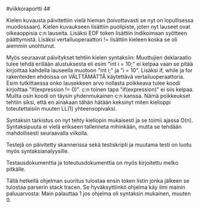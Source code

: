 #viikkoraportti 4#

Kielen kuvausta päivitettiin vielä hieman (toivottavasti se nyt on lopullisessa muodossaan). Kielen kuvaukseen lisättiin puolipiste, joten nyt lauseet ovat
oikeaoppisia c:n lauseita. Lisäksi EOF token lisättiin indikoimaan syötteen päättymistä. Lisäksi vertailuoperaattori != lisättiin kieleen koska se oli aiemmin unohtunut.

Myös seuraavat päivitykset tehtiin kielen syntaksiin: Muuttujien deklaraatio tulee tehdä erillään alustuksesta eli esim "int i = 10;" ei kelpaa vaan se pitää kirjoittaa
kahdella lauseella muotoon "int i;" ja "i = 10". Lisäksi if, while ja for rakenteiden ehdoissa on VÄLTTÄMÄTTÄ käytettävä vertailuoperaattoria. Esim tutkittaessa onko
lausekkeen arvo nollasta poikkeava tulee koodi kirjoittaa "if(expression != 0)". c:n toinen tapa "if(expression)" ei siis kelpaa. Muilta osin koodi on täysin yhdenmukainen
c:n kanssa. Nämä poikkeukset tehtiin siksi, että en ainakaan tähän hätään keksinyt miten kielioppi toteutettaisiin muuten LL(1) yhteensopivaksi. 

Syntaksin tarkistus on nyt tehty kieliopin mukaisesti ja se toimii ajassa O(n). Syntaksipuuta ei vielä erikseen tallenneta mihinkään, mutta se tehdään mahdollisesti
seuraavalla viikolla. 

Testejä on päivitetty skannerissa sekä testiskripti ja muutama testi on luotu myös syntaksianalyysille.

Testausdokumenttia ja toteutusdokumenttia on myös kirjoitettu melko pitkälle.

Tällä hetkellä ohjelman suoritus tulostaa ensin token listin jonka jälkeen se tulostaa parserin stack tracen. Se hyväksyttiinkö ohjelma käy ilmi mainin paluuarvosta: Main
palauttaa 1 jos ohjelma oli syntaksin mukainen, muuten 0.